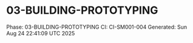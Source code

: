 # 03-BUILDING-PROTOTYPING
Phase: 03-BUILDING-PROTOTYPING
CI: CI-SM001-004
Generated: Sun Aug 24 22:41:09 UTC 2025

